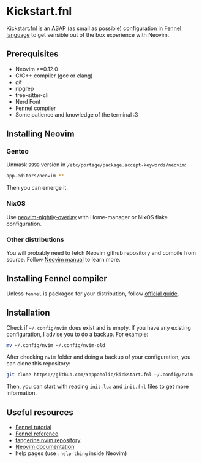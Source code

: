 # Kickstart.fnl

Kickstart.fnl is an ASAP (as small as possible) configuration in [Fennel language](https://fennel-lang.org/)
to get sensible out of the box experience with Neovim.

## Prerequisites

- Neovim >=0.12.0
- C/C++ compiler (gcc or clang)
- git
- ripgrep
- tree-sitter-cli
- Nerd Font
- Fennel compiler
- Some patience and knowledge of the terminal :3

## Installing Neovim

### Gentoo

Unmask `9999` version in `/etc/portage/package.accept-keywords/neovim`:

```sh
app-editors/neovim **
```

Then you can emerge it.

### NixOS

Use [neovim-nightly-overlay](https://github.com/nix-community/neovim-nightly-overlay) 
with Home-manager or NixOS flake configuration.

### Other distributions

You will probably need to fetch Neovim github repository and compile from source.
Follow [Neovim manual](https://github.com/neovim/neovim#install-from-source) to learn more.

## Installing Fennel compiler

Unless `fennel` is packaged for your distribution, follow [official guide](https://fennel-lang.org/setup#downloading-fennel).

## Installation

Check if `~/.config/nvim` does exist and is empty. If you have any existing configuration,
I advise you to do a backup. For example:

```bash
mv ~/.config/nvim ~/.config/nvim-old
```

After checking `nvim` folder and doing a backup of your configuration,
you can clone this repository:

```bash
git clone https://github.com/Yappaholic/kickstart.fnl ~/.config/nvim
```

Then, you can start with reading `init.lua` and `init.fnl` files to get more
information.

## Useful resources

- [Fennel tutorial](https://fennel-lang.org/tutorial)
- [Fennel reference](https://fennel-lang.org/reference)
- [tangerine.nvim repository](https://github.com/udayvir-singh/tangerine.nvim)
- [Neovim documentation](https://neovim.io/doc/user/)
- help pages (use `:help thing` inside Neovim)
